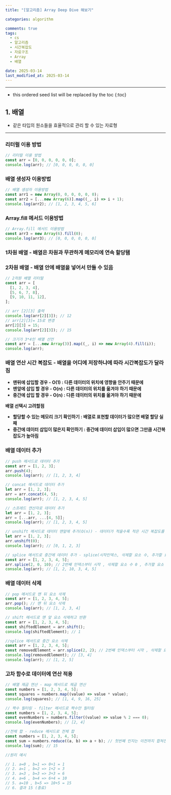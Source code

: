 ```yaml
---
title: "[알고리즘] Array Deep Dive 해보기"

categories: algorithm

comments: true
tags:
  - cs
  - 알고리즘
  - 시간복잡도
  - 자료구조
  - Array
  - 배열

date: 2025-03-14
last_modified_at: 2025-03-14
---
```


---

<!-- prettier-ignore -->
* this ordered seed list will be replaced by the toc 
{:toc}

## 1. 배열

- 같은 타입의 원소들을 효율적으로 관리 할 수 있는 자료형

---

### 리터럴 이용 방법

```jsx
// 리터럴 이용 방법
const arr = [0, 0, 0, 0, 0, 0];
console.log(arr); // [0, 0, 0, 0, 0, 0]
```

### 배열 생성자 이용방법

```jsx
// 배열 생성자 이용방법
const arr1 = new Array(0, 0, 0, 0, 0, 0);
const arr2 = [...new Array(6)].map((_, i) => i + 1);
console.log(arr2); // [1, 2, 3, 4, 5, 6]
```

### Array.fill 메서드 이용방법

```jsx
// Array.fill 메서드 이용방법
const arr3 = new Array(6).fill(0);
console.log(arr3); // [0, 0, 0, 0, 0, 0]
```

### 1차원 배열 - 배열은 차원과 무관하게 메모리에 연속 할당됌

### 2차원 배열 - 배열 안에 배열을 넣어서 만들 수 있음

```jsx
// 2차원 배열 리터럴
const arr = [
  [1, 2, 3, 4],
  [5, 6, 7, 8],
  [9, 10, 11, 12],
];

// arr [2][3] 출력
console.log(arr[2][3]); // 12
// arr[2][3]= 15로 변경
arr[2][3] = 15;
console.log(arr[2][3]); // 15
```

```jsx
// 크기가 3*4인 배열 선언
const arr = [...new Array(3)].map((_, i) => new Array(4).fill(i));
console.log(arr);
```

### 배열 연산 시간 복잡도 - 배열을 어디에 저장하냐에 따라 시간복잡도가 달라짐

- **맨뒤에 삽입할 경우 - O(1) : 다른 데이터의 위치에 영향을 안주기 때문에**
- **맨앞에 삽입 할 경우 - O(n) : 다른 데이터의 위치를 옮겨야 하기 때문에**
- **중간에 삽입 할 경우 - O(n) : 다른 데이터의 위치를 옮겨야 하기 때문에**

**배열 선택시 고려할점**

- **할당할 수 있는 메모리 크기 확인하기 : 배열로 표현할 데이터가 많으면 배열 할당 실패**
- **중간에 데이터 삽입이 많은지 확인하기 : 중간에 데이터 삽입이 많으면 그만큼 시간복잡도가 높아짐**

### 배열 데이터 추가

```jsx
// push 메서드로 데이터 추가
const arr = [1, 2, 3];
arr.push(4);
console.log(arr); // [1, 2, 3, 4]
```

```jsx
// concat 메서드로 데이터 추가
let arr = [1, 2, 3];
arr = arr.concat(4, 5);
console.log(arr); // [1, 2, 3, 4, 5]
```

```jsx
// 스프레드 연산자로 데이터 추가
let arr = [1, 2, 3];
arr = [...arr, ...[4, 5]];
console.log(arr); // [1, 2, 3, 4, 5]
```

```jsx
// unshift 메서드로 데이터 맨앞에 추가(O(n)) - 데이터가 적을수록 적은 시간 복잡도를 가짐
let arr = [1, 2, 3];
arr.unshift(0);
console.log(arr); // [0, 1, 2, 3]
```

```jsx
// splice 메서드로 중간에 데이터 추가 - splice(시작인덱스, 삭제할 요소 수, 추가할 요소)
const arr = [1, 2, 3, 4, 5];
arr.splice(2, 0, 10); // 2번째 인덱스부터 시작 , 삭제할 요소 수 0 , 추가할 요소 10
console.log(arr); // [1, 2, 10, 3, 4, 5]
```

### 배열 데이터 삭제

```jsx
// pop 메서드로 맨 뒤 요소 삭제
const arr = [1, 2, 3, 4, 5];
arr.pop(); // 맨 뒤 요소 삭제
console.log(arr); // [1, 2, 3, 4]
```

```jsx
// shift 메서드로 맨 앞 요소 삭제하고 반환
const arr = [1, 2, 3, 4, 5];
const shiftedElement = arr.shift();
console.log(shiftedElement); // 1
```

```jsx
//splice 메서드로 중간 요소 삭제
const arr = [1, 2, 3, 4, 5];
const removedElement = arr.splice(2, 2); // 2번째 인덱스부터 시작 , 삭제할 요소 수 2
console.log(removedElement); // [3, 4]
console.log(arr); // [1, 2, 5]
```

### 고차 함수로 데이터에 연산 적용

```jsx
// 배열 제곱 연산 - map 메서드로 제곱 연산
const numbers = [1, 2, 3, 4, 5];
const squares = numbers.map((value) => value * value);
console.log(squares); // [1, 4, 9, 16, 25]
```

```jsx
// 짝수 필터링 - filter 메서드로 짝수만 필터링
const numbers = [1, 2, 3, 4, 5];
const evenNumbers = numbers.filter((value) => value % 2 === 0);
console.log(evenNumbers); // [2, 4]
```

```jsx
//전체 합 - reduce 메서드로 전체 합
const numbers = [1, 2, 3, 4, 5];
const sum = numbers.reduce((a, b) => a + b); // 첫번째 인자는 이전까지 합쳐진 상태를 의미 , 두번째 인자는 순회하면서 바라보는 현재 요소
console.log(sum); // 15

//원리 예시

// 1. a=0 , b=1 => 0+1 = 1
// 2. a=1 , b=2 => 1+2 = 3
// 3. a=3 , b=3 => 3+3 = 6
// 4. a=6 , b=4 => 6+4 = 10
// 5. a=10 , b=5 => 10+5 = 15
// 6. 결과 15 (종료)
```
